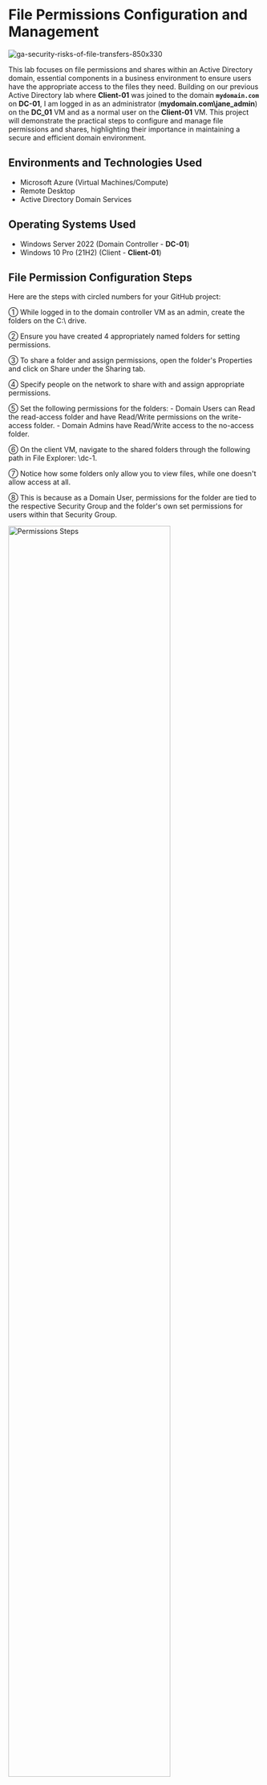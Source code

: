 <h1>File Permissions Configuration and Management</h1>

![ga-security-risks-of-file-transfers-850x330](https://github.com/TerikaJ/FilePermissions-Azure/assets/136477450/334719c6-0040-40bd-8ffa-7940752e80f8)

This lab focuses on file permissions and shares within an Active Directory domain, essential components in a business environment to ensure users have the appropriate access to the files they need. Building on our previous Active Directory lab where **Client-01** was joined to the domain **`mydomain.com`** on **DC-01**, I am logged in as an administrator (**mydomain.com\jane_admin**) on the **DC_01** VM and as a normal user on the **Client-01** VM. This project will demonstrate the practical steps to configure and manage file permissions and shares, highlighting their importance in maintaining a secure and efficient domain environment.

<h2>Environments and Technologies Used</h2>

- Microsoft Azure (Virtual Machines/Compute)
- Remote Desktop
- Active Directory Domain Services

<h2>Operating Systems Used </h2>

- Windows Server 2022 (Domain Controller - **DC-01**)
- Windows 10 Pro (21H2) (Client - **Client-01**)

<h2>File Permission Configuration Steps</h2>

Here are the steps with circled numbers for your GitHub project:

① While logged in to the domain controller VM as an admin, create the folders on the C:\ drive.

② Ensure you have created 4 appropriately named folders for setting permissions.

③ To share a folder and assign permissions, open the folder's Properties and click on Share under the Sharing tab.

④ Specify people on the network to share with and assign appropriate permissions.

⑤ Set the following permissions for the folders:
    - Domain Users can Read the read-access folder and have Read/Write permissions on the write-access folder.
    - Domain Admins have Read/Write access to the no-access folder.

⑥ On the client VM, navigate to the shared folders through the following path in File Explorer: \\dc-1.

⑦ Notice how some folders only allow you to view files, while one doesn't allow access at all.

⑧ This is because as a Domain User, permissions for the folder are tied to the respective Security Group and the folder's own set permissions for users within that Security Group.


<p>
<img src="https://i.imgur.com/bUjobDC.png" height="80%" width="80%" alt="Permissions Steps"/>
<img src="https://i.imgur.com/lz1DMos.png" height="80%" width="80%" alt="Permissions Steps"/>
</p>


<p>
<img src="https://i.imgur.com/kWrpLFE.png" height="80%" width="80%" alt="Permissions Steps"/>
</p>


<p>
<img src="https://i.imgur.com/NgM0CcI.png" height="80%" width="80%" alt="Permissions Steps"/>
<img src="https://i.imgur.com/I4k9T2J.png" height="80%" width="80%" alt="Permissions Steps"/>
</p>

<h2>Management Steps</h2>

① On the domain controller, open the Active Directory Users and Computers panel.

② Create a new Group called ACCOUNTANTS.

③ After creating the new Group, go to the accounting folder and assign permissions to the folder so the ACCOUNTANTS Group has Read/Write permissions.

④ The user cannot access the accounting folder because they are not part of the ACCOUNTANTS Security Group.

⑤ Log off the client so that the permissions are in place by the time the client is logged into again.

⑥ On the domain controller, open the ACCOUNTANTS Properties on Active Directory Users and Computers.

⑦ In the Members tab, add the respective user.

⑧ In your case, it is bon.rovej.

⑨ Upon logging into the client, bon.rovej is now able to open the accounting folder because they are part of ACCOUNTANTS.



<p>
<img src="https://i.imgur.com/xev1Svv.png" height="80%" width="80%" alt="Permissions Steps"/>
<img src="https://i.imgur.com/SHotVB2.png" height="80%" width="80%" alt="Permissions Steps"/>
</p>
<p>



<h2>Conclusion</h2>

This project has provided hands-on experience in configuring file permissions and shares within an Active Directory domain environment. By creating folders, setting permissions, and managing security groups, we have demonstrated the importance of access control in maintaining a secure and efficient network infrastructure. Through practical exercises and step-by-step configurations, we have gained valuable insights into managing file access and ensuring appropriate permissions for users and groups. Overall, this project highlights the critical role of file permissions and shares in maintaining data integrity and security within an organization's network environment.
